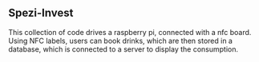 ## Spezi-Invest

This collection of code drives a raspberry pi, connected with a nfc board.
Using NFC labels, users can book drinks, which are then stored in a database, which is connected to a server to display the consumption.